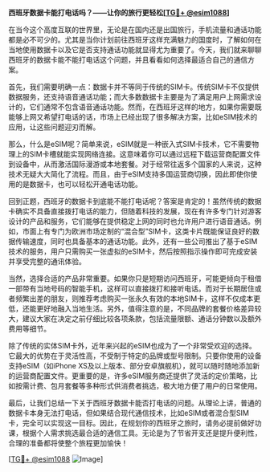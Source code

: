 **西班牙数据卡能打电话吗？——让你的旅行更轻松[[TG💪+ @esim1088](https://t.me/s/esim1088)]**

在当今这个高度互联的世界里，无论是在国内还是出国旅行，手机流量和通话功能都是必不可少的。尤其是当你计划前往西班牙这样充满魅力的国度时，了解如何在当地使用数据卡以及它是否支持通话功能就显得尤为重要了。今天，我们就来聊聊西班牙的数据卡能不能打电话这个问题，并且看看如何选择最适合自己的通信方案。

首先，我们需要明确一点：数据卡并不等同于传统的SIM卡。传统SIM卡不仅提供数据服务，还支持语音通话功能；而大多数数据卡主要是为了满足用户上网需求设计的，它们通常不包含语音通话功能。然而，在西班牙这样的地方，如果你需要既能够上网又希望打电话的话，市场上已经出现了很多解决方案，比如eSIM技术的应用，让这些问题迎刃而解。

那么，什么是eSIM呢？简单来说，eSIM就是一种嵌入式SIM卡技术，它不需要物理上的SIM卡槽就能实现网络连接。这意味着你可以通过远程下载运营商配置文件到设备中，从而激活国际漫游或本地套餐。对于经常往返多个国家的人来说，这种技术无疑大大简化了流程。而且，由于eSIM支持多国运营商切换，因此即使你使用的是数据卡，也可以轻松开通电话功能。

回到正题，西班牙的数据卡到底能不能打电话呢？答案是肯定的！虽然传统的数据卡确实不具备直接拨打电话的能力，但随着科技的发展，现在有许多专门针对游客设计的产品和服务，它们能够在提供稳定上网的同时也允许用户进行语音通话。例如，市面上有专门为欧洲市场定制的“混合型”SIM卡，这类卡片既能保证良好的数据传输速度，同时也具备基本的通话功能。此外，还有一些公司推出了基于eSIM技术的服务，用户只需购买一张虚拟的eSIM卡，然后按照指示操作即可完成安装并享受完整的通讯体验。

当然，选择合适的产品非常重要。如果你只是短期访问西班牙，可能更倾向于租借一部带有当地号码的智能手机，这样可以直接拨打和接听电话。而对于长期居住或者频繁出差的朋友，则推荐考虑购买一张永久有效的本地SIM卡，这样不仅成本更低，还能更好地融入当地生活。另外，值得注意的是，不同品牌的套餐价格差异较大，建议大家在决定之前仔细比较各项条款，包括流量限额、通话分钟数以及额外费用等细节。

除了传统的实体SIM卡外，近年来兴起的eSIM也成为了一个非常受欢迎的选择。它最大的优势在于灵活性高，不受制于特定的品牌或型号限制。只要你使用的设备支持eSIM（如iPhone XS及以上版本、部分安卓旗舰机），就可以随时随地添加新的运营商配置文件。更重要的是，许多eSIM服务商还提供了灵活的定价策略，比如按需计费、包月套餐等多种形式供消费者挑选，极大地方便了用户的日常使用。

最后，让我们总结一下关于西班牙数据卡能否打电话的问题。从理论上讲，普通的数据卡本身无法打电话，但如果结合现代通信技术，比如eSIM或者混合型SIM卡，完全可以实现这一目标。因此，在规划你的西班牙之旅时，请务必提前做好功课，根据个人需求挑选最合适的通信工具。无论是为了节省开支还是提升便利性，合理的准备都将使整个旅程更加愉快！

[[TG💪+ @esim1088](https://t.me/s/esim1088) ![Image](https://i.postimg.cc/4NQfJmqS/Snipaste-2025-05-13-00-14-12.png)]